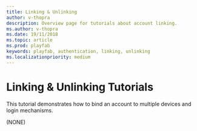 ```yaml
---
title: Linking & Unlinking
author: v-thopra
description: Overview page for tutorials about account linking.
ms.author: v-thopra
ms.date: 19/11/2018
ms.topic: article
ms.prod: playfab
keywords: playfab, authentication, linking, unlinking
ms.localizationpriority: medium
---
```


# Linking &amp; Unlinking Tutorials

This tutorial demonstrates how to bind an account to multiple devices and login mechanisms.

(NONE)
